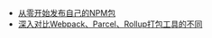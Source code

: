 
- [从零开始发布自己的NPM包](https://xieyufei.com/2021/12/28/Npm-Package.html) 
- [深入对比Webpack、Parcel、Rollup打包工具的不同](https://xieyufei.com/2021/01/28/Package-Tool-Compare.html) 
